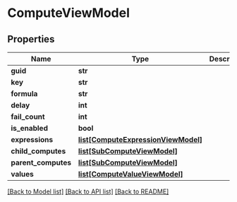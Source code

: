 # ComputeViewModel

## Properties
Name | Type | Description | Notes
------------ | ------------- | ------------- | -------------
**guid** | **str** |  | [optional] 
**key** | **str** |  | [optional] 
**formula** | **str** |  | [optional] 
**delay** | **int** |  | [optional] 
**fail_count** | **int** |  | [optional] 
**is_enabled** | **bool** |  | [optional] 
**expressions** | [**list[ComputeExpressionViewModel]**](ComputeExpressionViewModel.md) |  | [optional] 
**child_computes** | [**list[SubComputeViewModel]**](SubComputeViewModel.md) |  | [optional] 
**parent_computes** | [**list[SubComputeViewModel]**](SubComputeViewModel.md) |  | [optional] 
**values** | [**list[ComputeValueViewModel]**](ComputeValueViewModel.md) |  | [optional] 

[[Back to Model list]](../README.md#documentation-for-models) [[Back to API list]](../README.md#documentation-for-api-endpoints) [[Back to README]](../README.md)

